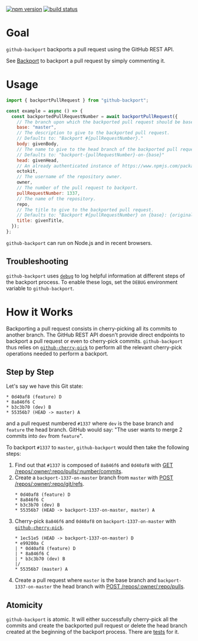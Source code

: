 [![npm version](https://img.shields.io/npm/v/github-backport.svg)](https://npmjs.org/package/github-backport) [![build status](https://img.shields.io/circleci/project/github/tibdex/github-backport.svg)](https://circleci.com/gh/tibdex/github-backport)

# Goal

`github-backport` backports a pull request using the GitHub REST API.

See [Backport](https://github.com/tibdex/backport) to backport a pull request by simply commenting it.

# Usage

```javascript
import { backportPullRequest } from "github-backport";

const example = async () => {
  const backportedPullRequestNumber = await backportPullRequest({
    // The branch upon which the backported pull request should be based.
    base: "master",
    // The description to give to the backported pull request.
    // Defaults to: "Backport #{pullRequestNumber}."
    body: givenBody,
    // The name to give to the head branch of the backported pull request.
    // Defaults to: "backport-{pullRequestNumber}-on-{base}"
    head: givenHead,
    // An already authenticated instance of https://www.npmjs.com/package/@octokit/rest.
    octokit,
    // The username of the repository owner.
    owner,
    // The number of the pull request to backport.
    pullRequestNumber: 1337,
    // The name of the repository.
    repo,
    // The title to give to the backported pull request.
    // Defaults to: "Backport #{pullRequestNumber} on {base}: {original pull request title}"
    title: givenTitle,
  });
};
```

`github-backport` can run on Node.js and in recent browsers.

## Troubleshooting

`github-backport` uses [`debug`](https://www.npmjs.com/package/debug) to log helpful information at different steps of the backport process. To enable these logs, set the `DEBUG` environment variable to `github-backport`.

# How it Works

Backporting a pull request consists in cherry-picking all its commits to another branch.
The GitHub REST API doesn't provide direct endpoints to backport a pull request or even to cherry-pick commits.
`github-backport` thus relies on [`github-cherry-pick`](https://www.npmjs.com/package/github-cherry-pick) to perform all the relevant cherry-pick operations needed to perform a backport.

## Step by Step

Let's say we have this Git state:

<!--
touch A.txt B.txt C.txt D.txt
git init
git add A.txt
git commit --message A
git checkout -b dev
git add B.txt
git commit --message B
git checkout -b feature
git add C.txt
git commit --message C
git add D.txt
git commit --message D
git checkout master
-->

```
* 0d40af8 (feature) D
* 8a846f6 C
* b3c3b70 (dev) B
* 55356b7 (HEAD -> master) A
```

and a pull request numbered `#1337` where `dev` is the base branch and `feature` the head branch. GitHub would say: "The user wants to merge 2 commits into `dev` from `feature`".

To backport `#1337` to `master`, `github-backport` would then take the following steps:

1.  Find out that `#1337` is composed of `8a846f6` and `0d40af8` with [GET /repos/:owner/:repo/pulls/:number/commits](https://developer.github.com/v3/pulls/#list-commits-on-a-pull-request).
2.  Create a `backport-1337-on-master` branch from `master` with [POST /repos/:owner/:repo/git/refs](https://developer.github.com/v3/git/refs/#create-a-reference).
    <!--
    git checkout -b backport-1337-on-master
    -->
    ```
    * 0d40af8 (feature) D
    * 8a846f6 C
    * b3c3b70 (dev) B
    * 55356b7 (HEAD -> backport-1337-on-master, master) A
    ```
3.  Cherry-pick `8a846f6` and `0d40af8` on `backport-1337-on-master` with [`github-cherry-pick`](https://www.npmjs.com/package/github-cherry-pick).
    <!--
    git cherry-pick 8a846f6 0d40af8
    -->
    ```
    * 1ec51e5 (HEAD -> backport-1337-on-master) D
    * e99200a C
    | * 0d40af8 (feature) D
    | * 8a846f6 C
    | * b3c3b70 (dev) B
    |/
    * 55356b7 (master) A
    ```
4.  Create a pull request where `master` is the base branch and `backport-1337-on-master` the head branch with [POST /repos/:owner/:repo/pulls](https://developer.github.com/v3/pulls/#create-a-pull-request).

## Atomicity

`github-backport` is atomic.
It will either successfully cherry-pick all the commits and create the backported pull request or delete the head branch created at the beginning of the backport process.
There are [tests](tests/index.test.js) for it.
